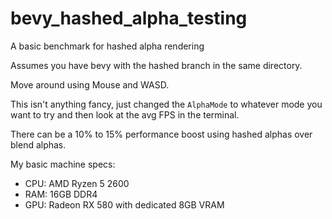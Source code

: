 # bevy_hashed_alpha_testing

A basic benchmark for hashed alpha rendering

Assumes you have bevy with the hashed branch in the same directory.

Move around using Mouse and WASD.

This isn't anything fancy, just changed the `AlphaMode`  to whatever mode you want to try and then look at the avg FPS in the terminal.

There can be a 10% to 15% performance boost using hashed alphas over blend alphas.

My basic machine specs:
* CPU: AMD Ryzen 5 2600
* RAM: 16GB DDR4
* GPU: Radeon RX 580 with dedicated 8GB VRAM
